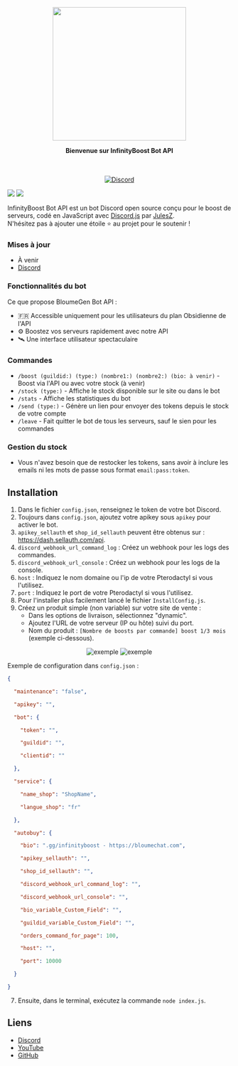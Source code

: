 
<p align="center">
  <img src="https://imagedelivery.net/HL_Fwm__tlvUGLZF2p74xw/652f7c55-14b1-4726-dd20-60f539a53c00/public" width="300">
</p>

<p align="center">
  <b>Bienvenue sur InfinityBoost Bot API</b>
</p>

<p align="center">
    <br/><br/>
    <a href="https://discord.gg/infinityboost" target="_blank">
        <img src="https://img.shields.io/discord/1295854117779931237.svg?logo=discord&colorB=7289DA" alt="Discord" />
    </a>
</p>

[![](https://img.shields.io/badge/discord.js-v13.1.0--dev-blue.svg?logo=npm)](https://github.com/discordjs)
[![](https://img.shields.io/badge/paypal-donate-blue.svg)](https://paypal.me/BloumeGen)

InfinityBoost Bot API est un bot Discord open source conçu pour le boost de serveurs, codé en JavaScript avec [Discord.js](https://discord.js.org) par [JulesZ](https://github.com/JulesZYTB).  
N'hésitez pas à ajouter une étoile ⭐ au projet pour le soutenir !

### Mises à jour
* À venir
* [Discord](https://discord.gg/infinityboost)

### Fonctionnalités du bot

Ce que propose BloumeGen Bot API :
* 🇫🇷 Accessible uniquement pour les utilisateurs du plan Obsidienne de l'API
* ⚙️ Boostez vos serveurs rapidement avec notre API
* 🛰️ Une interface utilisateur spectaculaire

### Commandes

* `/boost (guildid:) (type:) (nombre1:) (nombre2:) (bio: à venir)` - Boost via l'API ou avec votre stock (à venir)
* `/stock (type:)` - Affiche le stock disponible sur le site ou dans le bot
* `/stats` - Affiche les statistiques du bot
* `/send (type:)` - Génère un lien pour envoyer des tokens depuis le stock de votre compte
* `/leave` - Fait quitter le bot de tous les serveurs, sauf le sien pour les commandes

### Gestion du stock

* Vous n'avez besoin que de restocker les tokens, sans avoir à inclure les emails ni les mots de passe sous format `email:pass:token`.

## Installation

1. Dans le fichier `config.json`, renseignez le token de votre bot Discord.
2. Toujours dans `config.json`, ajoutez votre apikey sous `apikey` pour activer le bot.
3. `apikey_sellauth` et `shop_id_sellauth` peuvent être obtenus sur : https://dash.sellauth.com/api.
4. `discord_webhook_url_command_log` : Créez un webhook pour les logs des commandes.
5. `discord_webhook_url_console` : Créez un webhook pour les logs de la console.
6. `host` : Indiquez le nom domaine ou l'ip de votre Pterodactyl si vous l'utilisez.
7. `port` : Indiquez le port de votre Pterodactyl si vous l'utilisez.
8. Pour l'installer plus facilement lancé le fichier `InstallConfig.js`.
9. Créez un produit simple (non variable) sur votre site de vente :
    - Dans les options de livraison, sélectionnez "dynamic".
    - Ajoutez l'URL de votre serveur (IP ou hôte) suivi du port.
    - Nom du produit : `[Nombre de boosts par commande] boost 1/3 mois` (exemple ci-dessous).
  

<p align="center">
  <img src="https://media.bloumechat.com/media/CAjrolIq7N.png" alt="exemple" /> 
  <img src="https://media.bloumechat.com/media/TbhEtnkVWS.png" alt="exemple" />
</p>

Exemple de configuration dans `config.json` :
```json
{

  "maintenance": "false",

  "apikey": "",

  "bot": {

    "token": "",

    "guildid": "",

    "clientid": ""

  },

  "service": {

    "name_shop": "ShopName",

    "langue_shop": "fr"

  },

  "autobuy": {

    "bio": ".gg/infinityboost - https://bloumechat.com",

    "apikey_sellauth": "",

    "shop_id_sellauth": "",

    "discord_webhook_url_command_log": "",

    "discord_webhook_url_console": "",

    "bio_variable_Custom_Field": "",

    "guildid_variable_Custom_Field": "",

    "orders_command_for_page": 100,

    "host": "",

    "port": 10000

  }

}
```

7. Ensuite, dans le terminal, exécutez la commande `node index.js`.

## Liens

* [Discord](https://discord.gg/infinityboost)
* [YouTube](https://www.youtube.com/julesZYTB)
* [GitHub](https://github.com/JulesZYTB/)


